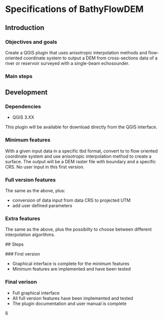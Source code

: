 # Specifications of BathyFlowDEM

## Introduction

### Objectives and goals

Create a QGIS plugin that uses anisotropic interpolation methods and flow-oriented coordinate system to output a DEM from cross-sections data of a river or reservoir surveyed with a single-beam echosounder. 

### Main steps



## Development

### Dependencies

- QGIS 3.XX

This plugin will be available for download directly from the QGIS interface. 

### Minimum features

With a given input data in a specific tbd format, convert to to flow oriented coordinate system and use anisotropic interpolation method to create a surface. The output will be a DEM raster file with boundary and a specific CRS. 
No user input in this first version.

### Full version features

The same as the above, plus:

- conversion of data input from data CRS to projected UTM
- add user defined parameters

### Extra features

The same as the above, plus the possibilty to choose between different interpolation algorithms.

## Steps

### First version

- Graphical interface is complete for the minimum features
- Minimum features are implemented and have been tested

### Final verison

- Full graphical interface
- All full version features have been implemented and tested
- The plugin documentation and user manual is complete

ß

